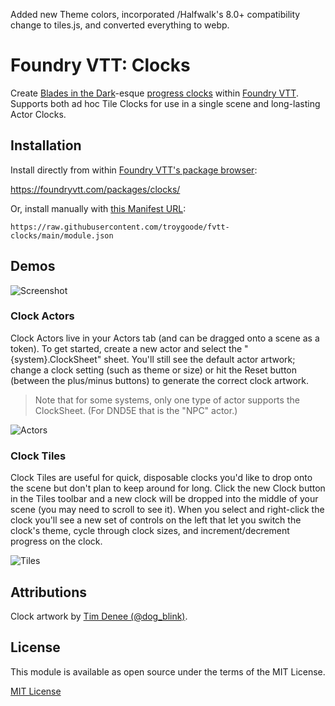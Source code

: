 Added new Theme colors, incorporated /Halfwalk's 8.0+ compatibility change to tiles.js, and converted everything to webp.


# Foundry VTT: Clocks

Create [Blades in the Dark](https://bladesinthedark.com/)-esque [progress clocks](https://bladesinthedark.com/progress-clocks) within [Foundry VTT](https://foundryvtt.com/). Supports both ad hoc Tile Clocks for use in a single scene and long-lasting Actor Clocks.

## Installation

Install directly from within [Foundry VTT's package browser](https://foundryvtt.com/packages/clocks/):

https://foundryvtt.com/packages/clocks/

Or, install manually with [this Manifest URL](https://raw.githubusercontent.com/troygoode/fvtt-clocks/main/module.json):

```
https://raw.githubusercontent.com/troygoode/fvtt-clocks/main/module.json
```

## Demos

![Screenshot](demo.png)

### Clock Actors

Clock Actors live in your Actors tab (and can be dragged onto a scene as a token). To get started, create a new actor and select the "{system}.ClockSheet" sheet. You'll still see the default actor artwork; change a clock setting (such as theme or size) or hit the Reset button (between the plus/minus buttons) to generate the correct clock artwork.

> Note that for some systems, only one type of actor supports the ClockSheet. (For DND5E that is the "NPC" actor.)

![Actors](demo.actor.gif)

### Clock Tiles

Clock Tiles are useful for quick, disposable clocks you'd like to drop onto the scene but don't plan to keep around for long. Click the new Clock button in the Tiles toolbar and a new clock will be dropped into the middle of your scene (you may need to scroll to see it). When you select and right-click the clock you'll see a new set of controls on the left that let you switch the clock's theme, cycle through clock sizes, and increment/decrement progress on the clock.

![Tiles](demo.tile.gif)

## Attributions

Clock artwork by [Tim Denee (@dog_blink)](https://twitter.com/dog_blink/status/987137570512420869).

## License

This module is available as open source under the terms of the MIT License.

[MIT License](http://www.opensource.org/licenses/mit-license.php)
